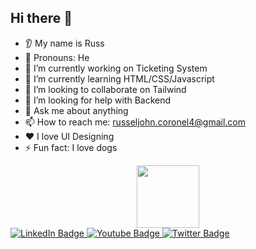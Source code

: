 ## Hi there 👋

* 👂 My name is Russ
* 👩 Pronouns: He
* 🔭 I’m currently working on Ticketing System
* 🌱 I’m currently learning HTML/CSS/Javascript
* 🤝 I’m looking to collaborate on Tailwind
* 🤔 I’m looking for help with Backend 
* 💬 Ask me about anything
* 📫 How to reach me: russeljohn.coronel4@gmail.com
* ❤️ I love UI Designing
* ⚡ Fun fact: I love dogs


<div id="header" align="center">
  <img src="https://media.giphy.com/media/M9gbBd9nbDrOTu1Mqx/giphy.gif" width="100"/>
</div>

<div id="badges">
  <a href="your-linkedin-URL">
    <img src="https://img.shields.io/badge/LinkedIn-blue?style=for-the-badge&logo=linkedin&logoColor=white" alt="LinkedIn Badge"/>
  </a>
  <a href="your-youtube-URL">
    <img src="https://img.shields.io/badge/YouTube-red?style=for-the-badge&logo=youtube&logoColor=white" alt="Youtube Badge"/>
  </a>
  <a href="your-twitter-URL">
    <img src="https://img.shields.io/badge/Twitter-blue?style=for-the-badge&logo=twitter&logoColor=white" alt="Twitter Badge"/>
  </a>
</div>
